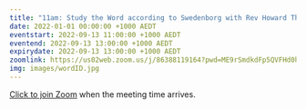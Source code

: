 ```yaml
---
title: "11am: Study the Word according to Swedenborg with Rev Howard Thompson"
date: 2022-01-01 00:00:00 +1000 AEDT
eventstart: 2022-09-13 11:00:00 +1000 AEDT
eventend: 2022-09-13 13:00:00 +1000 AEDT
expirydate: 2022-09-13 13:00:00 +1000 AEDT
zoomlink: https://us02web.zoom.us/j/86388119164?pwd=ME9rSmdkdFp5QVFHd0hIbDZmNXhRQT09
img: images/wordID.jpg
---
```

[Click to join Zoom](https://us02web.zoom.us/j/86388119164?pwd=ME9rSmdkdFp5QVFHd0hIbDZmNXhRQT09) when the meeting time arrives.